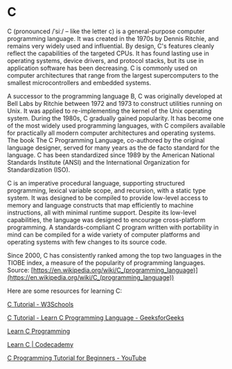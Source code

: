 C
=




C (pronounced /ˈsiː/ – like the letter c) is a general-purpose computer programming language. It was created in the 1970s by Dennis Ritchie, and remains very widely used and influential. By design, C's features cleanly reflect the capabilities of the targeted CPUs. It has found lasting use in operating systems, device drivers, and protocol stacks, but its use in application software has been decreasing. C is commonly used on computer architectures that range from the largest supercomputers to the smallest microcontrollers and embedded systems.

A successor to the programming language B, C was originally developed at Bell Labs by Ritchie between 1972 and 1973 to construct utilities running on Unix. It was applied to re-implementing the kernel of the Unix operating system. During the 1980s, C gradually gained popularity. It has become one of the most widely used programming languages, with C compilers available for practically all modern computer architectures and operating systems. The book The C Programming Language, co-authored by the original language designer, served for many years as the de facto standard for the language. C has been standardized since 1989 by the American National Standards Institute (ANSI) and the International Organization for Standardization (ISO).

C is an imperative procedural language, supporting structured programming, lexical variable scope, and recursion, with a static type system. It was designed to be compiled to provide low-level access to memory and language constructs that map efficiently to machine instructions, all with minimal runtime support. Despite its low-level capabilities, the language was designed to encourage cross-platform programming. A standards-compliant C program written with portability in mind can be compiled for a wide variety of computer platforms and operating systems with few changes to its source code.

Since 2000, C has consistently ranked among the top two languages in the TIOBE index, a measure of the popularity of programming languages.  
Source: [https://en.wikipedia.org/wiki/C_(programming_language)](https://en.wikipedia.org/wiki/C_(programming_language))

Here are some resources for learning C:

[C Tutorial - W3Schools](https://www.w3schools.com/c/index.php)

[C Tutorial - Learn C Programming Language - GeeksforGeeks](https://www.geeksforgeeks.org/c-programming-language/)

[Learn C Programming](https://www.programiz.com/c-programming)

[Learn C | Codecademy](https://www.codecademy.com/learn/paths/c)

[C Programming Tutorial for Beginners - YouTube](https://www.youtube.com/watch?v=KJgsSFOSQv0)
